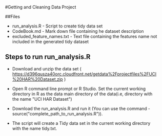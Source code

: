 #Getting and Cleaning Data Project

##Files

* run_analysis.R - Script to create tidy data set
* CodeBook.md - Mark down file containing he dataset description
* excluded_feature_names.txt - Text file containing the features name not included in the generated tidy dataset 

## Steps to run run_analysis.R

* Download and unzip the data set ( https://d396qusza40orc.cloudfront.net/getdata%2Fprojectfiles%2FUCI%20HAR%20Dataset.zip )

* Open R command line prompt or R Studio. Set the current working directory in R as the data main directory of the data(i.e, directory with the name "UCI HAR Dataset")

* Download the run_analysis.R and run it (You can use the command - source("complete_path_to_run_analysis.R")).

* The script will create a Tidy data set in the current working directory with the name tidy.txt.